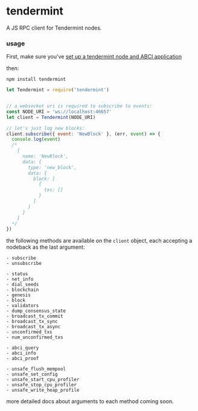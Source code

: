 # tendermint
A JS RPC client for Tendermint nodes.

### usage

First, make sure you've [set up a tendermint node and ABCI application](https://tendermint.com/download)

then:
```
npm install tendermint
```

```js
let Tendermint = require('tendermint')


// a websocket uri is required to subscribe to events:
const NODE_URI = 'ws://localhost:46657'
let client = Tendermint(NODE_URI)

// let's just log new blocks:
client.subscribe({ event: 'NewBlock' }, (err, event) => {
  console.log(event)
  /*
    {
      name: 'NewBlock',
      data: {
        type: 'new_block',
        data: {
          block: [
            {
              txs: []
            }
          ]
        }
      }
    } 
  */
})
```

the following methods are available on the `client` object, each accepting a nodeback as the last argument:

```
- subscribe
- unsubscribe

- status
- net_info
- dial_seeds
- blockchain
- genesis
- block
- validators
- dump_consensus_state
- broadcast_tx_commit
- broadcast_tx_sync
- broadcast_tx_async
- unconfirmed_txs
- num_unconfirmed_txs

- abci_query
- abci_info
- abci_proof

- unsafe_flush_mempool
- unsafe_set_config
- unsafe_start_cpu_profiler
- unsafe_stop_cpu_profiler
- unsafe_write_heap_profile
```

more detailed docs about arguments to each method coming soon.

